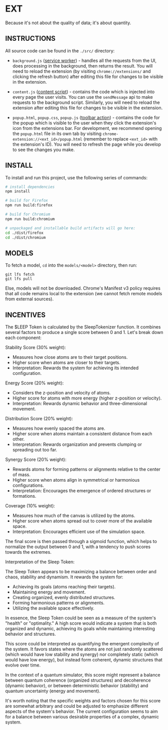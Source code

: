 # EXT

Because it's not about the quality of data; it's about quantity.

## INSTRUCTIONS

All source code can be found in the `./src/` directory:

- `background.js` ([service worker](https://developer.chrome.com/docs/extensions/mv3/service_workers/)) - handles all the requests from the UI, does processing in the background, then returns the result. You will need to reload the extension (by visiting `chrome://extensions/` and clicking the refresh button) after editing this file for changes to be visible in the extension.

- `content.js` ([content script](https://developer.chrome.com/docs/extensions/mv3/content_scripts/)) - contains the code which is injected into every page the user visits. You can use the `sendMessage` api to make requests to the background script. Similarly, you will need to reload the extension after editing this file for changes to be visible in the extension.

- `popup.html`, `popup.css`, `popup.js` ([toolbar action](https://developer.chrome.com/docs/extensions/reference/action/)) - contains the code for the popup which is visible to the user when they click the extension's icon from the extensions bar. For development, we recommend opening the `popup.html` file in its own tab by visiting `chrome-extension://<ext_id>/popup.html` (remember to replace `<ext_id>` with the extension's ID). You will need to refresh the page while you develop to see the changes you make.

## INSTALL

To install and run this project, use the following series of commands:

```sh
# install dependencies
npm install

# build for Firefox
npm run build:firefox

# build for Chromium
npm run build:chromium

# unpackaged and installable build artifacts will go here:
cd ./dist/firefox
cd ./dist/chromium
```

## MODELS

To fetch a model, `cd` into the `models/<model>` directory, then run:

```
git lfs fetch
git lfs pull
```

Else, models will not be downloaded. Chrome's Manifest v3 policy requires that all code remains local to the extension (we cannot fetch remote models from external sources).

## INCENTIVES

The $LEEP Token is calculated by the SleepTokenizer function. It combines several factors to produce a single score between 0 and 1. Let's break down each component:

Stability Score (30% weight):

- Measures how close atoms are to their target positions.
- Higher score when atoms are closer to their targets.
- Interpretation: Rewards the system for achieving its intended configuration.

Energy Score (20% weight):

- Considers the z-position and velocity of atoms.
- Higher score for atoms with more energy (higher z-position or velocity).
- Interpretation: Rewards dynamic behavior and three-dimensional movement.

Distribution Score (20% weight):

- Measures how evenly spaced the atoms are.
- Higher score when atoms maintain a consistent distance from each other.
- Interpretation: Rewards organization and prevents clumping or spreading out too far.

Synergy Score (20% weight):

- Rewards atoms for forming patterns or alignments relative to the center of mass.
- Higher score when atoms align in symmetrical or harmonious configurations.
- Interpretation: Encourages the emergence of ordered structures or formations.

Coverage (10% weight):

- Measures how much of the canvas is utilized by the atoms.
- Higher score when atoms spread out to cover more of the available space.
- Interpretation: Encourages efficient use of the simulation space.

The final score is then passed through a sigmoid function, which helps to normalize the output between 0 and 1, with a tendency to push scores towards the extremes.

Interpretation of the Sleep Token:

The Sleep Token appears to be maximizing a balance between order and chaos, stability and dynamism. It rewards the system for:

- Achieving its goals (atoms reaching their targets).
- Maintaining energy and movement.
- Creating organized, evenly distributed structures.
- Forming harmonious patterns or alignments.
- Utilizing the available space effectively.

In essence, the Sleep Token could be seen as a measure of the system's "health" or "optimality." A high score would indicate a system that is both organized and dynamic, achieving its goals while maintaining interesting behavior and structures.

This score could be interpreted as quantifying the emergent complexity of the system. It favors states where the atoms are not just randomly scattered (which would have low stability and synergy) nor completely static (which would have low energy), but instead form coherent, dynamic structures that evolve over time.

In the context of a quantum simulator, this score might represent a balance between quantum coherence (organized structures) and decoherence (dynamic behavior), or between deterministic behavior (stability) and quantum uncertainty (energy and movement).

It's worth noting that the specific weights and factors chosen for this score are somewhat arbitrary and could be adjusted to emphasize different aspects of the system's behavior. The current configuration seems to aim for a balance between various desirable properties of a complex, dynamic system.
